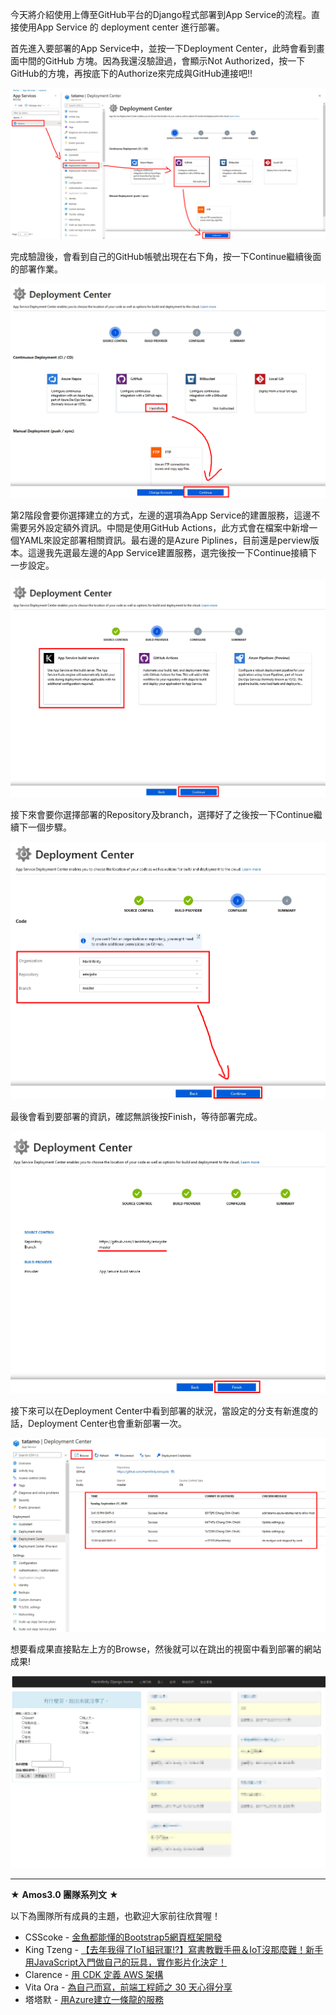 

今天將介紹使用上傳至GitHub平台的Django程式部署到App Service的流程。直接使用App Service 的 deployment center 進行部署。



首先進入要部署的App Service中，並按一下Deployment Center，此時會看到畫面中間的GitHub 方塊。因為我還沒驗證過，會顯示Not Authorized，按一下GitHub的方塊，再按底下的Authorize來完成與GitHub連接吧!!



![image-20200926230511092](https://raw.githubusercontent.com/HanInfinity/MDnoteImg/master/typora_uploadimage-20200926230511092.png)



完成驗證後，會看到自己的GitHub帳號出現在右下角，按一下Continue繼續後面的部署作業。

![image-20200926230638337](https://raw.githubusercontent.com/HanInfinity/MDnoteImg/master/typora_uploadimage-20200926230638337.png)



第2階段會要你選擇建立的方式，左邊的選項為App Service的建置服務，這邊不需要另外設定額外資訊。中間是使用GitHub Actions，此方式會在檔案中新增一個YAML來設定部署相關資訊。最右邊的是Azure Piplines，目前還是perview版本。這邊我先選最左邊的App Service建置服務，選完後按一下Continue接續下一步設定。

![image-20200926230953500](https://raw.githubusercontent.com/HanInfinity/MDnoteImg/master/typora_uploadimage-20200926230953500.png)



接下來會要你選擇部署的Repository及branch，選擇好了之後按一下Continue繼續下一個步驟。

![image-20200926231430212](https://raw.githubusercontent.com/HanInfinity/MDnoteImg/master/typora_uploadimage-20200926231430212.png)



最後會看到要部署的資訊，確認無誤後按Finish，等待部署完成。

![image-20200926231621739](https://raw.githubusercontent.com/HanInfinity/MDnoteImg/master/typora_uploadimage-20200926231621739.png)



接下來可以在Deployment Center中看到部署的狀況，當設定的分支有新進度的話，Deployment Center也會重新部署一次。

![image-20200927162247674](https://raw.githubusercontent.com/HanInfinity/MDnoteImg/master/typora_uploadimage-20200927162247674.png)

想要看成果直接點左上方的Browse，然後就可以在跳出的視窗中看到部署的網站成果!

![image-20200927162533806](https://raw.githubusercontent.com/HanInfinity/MDnoteImg/master/typora_uploadimage-20200927162533806.png)



---

★ **Amos3.0 團隊系列文** ★  

以下為團隊所有成員的主題，也歡迎大家前往欣賞喔！

- CSScoke - [金魚都能懂的Bootstrap5網頁框架開發](https://ithelp.ithome.com.tw/users/20112550/ironman/3796)  
- King Tzeng - [【去年我得了IoT組冠軍!?】寫書教戰手冊＆IoT沒那麼難！新手用JavaScript入門做自己的玩具，實作影片化決定！](https://ithelp.ithome.com.tw/users/20103130/ironman/3712)  
- Clarence - [用 CDK 定義 AWS 架構](https://ithelp.ithome.com.tw/users/20117701/ironman/3734)  
- Vita Ora - [為自己而寫，前端工程師之 30 天心得分享](https://ithelp.ithome.com.tw/users/20112656/ironman/3799)  
- 塔塔默 - [用Azure建立一條龍的服務](https://ithelp.ithome.com.tw/users/20112552/ironman/3823)
